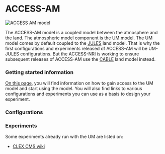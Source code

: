 # <div class="highlight-bg"> ACCESS-AM  </div>

<!-- {% include "call_contribute.md" %} -->

<img src="../../../assets/model-config-logos/access-am-config.png" alt="ACCESS AM model" class="image-background center-img with-border with-padding"></img>

The ACCESS-AM model is a coupled model between the atmosphere and the land. The atmospheric model component is the [UM model][UM-hive]. The UM model comes by default coupled to the [JULES][JULES-hive] land model. That is why the first configurations and experiments released of ACCESS-AM will be UM-JULES configurations. But the ACCESS-NRI is working to ensure subsequent releases of ACCESS-AM use the [CABLE][CABLE-hive] land model instead.

### Getting started information

[On this page][UMstart], you will find information on how to gain access to the UM model and start using the model. You will also find links to various configurations and experiments you can use as a basis to design your experiment.

### Configurations


### Experiments

Some experiments already run with the UM are listed on:

 - [CLEX CMS wiki][UMexperiments]

[UM-hive]: ../model_components/atmosphere.md#the-unified-model
[JULES-hive]: ../model_components/land.md#jules
[CABLE-hive]: ../model_components/land.md#cable
[UMstart]: http://climate-cms.wikis.unsw.edu.au/Unified_Model
[UMexperiments]: http://climate-cms.wikis.unsw.edu.au/UM_Experiments

